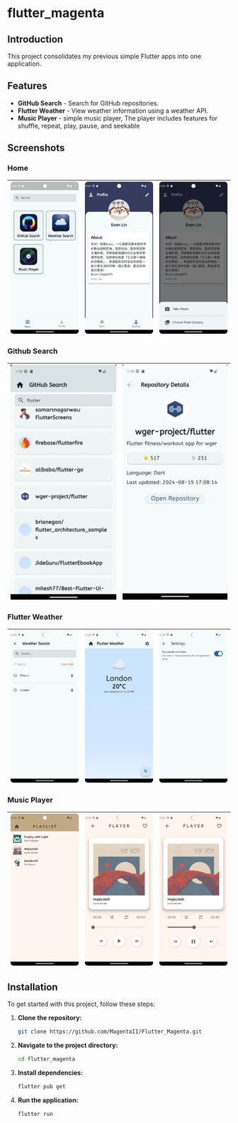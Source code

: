 # flutter_magenta

## Introduction

This project consolidates my previous simple Flutter apps into one application.

## Features

- **GitHub Search** - Search for GitHub repositories.
- **Flutter Weather** - View weather information using a weather API.
- **Music Player** - simple music player, The player includes features for shuffle, repeat, play, pause, and seekable

## Screenshots

### Home

| ![Home](screenshots/Home/Apps.png) | ![Home](screenshots/Home/Profile.png) | ![Home](screenshots/Home/Profile_Image_Picker.png) |
|------------------------------------|---------------------------------------|----------------------------------------------------|

### Github Search

| ![Github Search](screenshots/Github_Search/Github_Search_Result.jpg) | ![Github Search](screenshots/Github_Search/Github_Search_Detail.jpg) |
|------------------------------------|---------------------------------------|

### Flutter Weather

| ![Weather Search](screenshots/Weather_Search/Weather_Search.png) | ![Weather Search](screenshots/Weather_Search/Weather_Search_result.png) | ![Weather Search](screenshots/Weather_Search/Weather_Search_ToggleCorF.png) |
|------------------------------------------------------------------|-------------------------------------------------------------------------|-----------------------------------------------------------------------------|

### Music Player

| ![Music Player](screenshots/Music_Player/Music_Player_Playlist.png) | ![Music Player](screenshots/Music_Player/Music_Player_PauseSong.png) | ![Music Player](screenshots/Music_Player/Music_Player_PlaySong.png) |
|---------------------------------------------------------------------|----------------------------------------------------------------------|---------------------------------------------------------------------|

## Installation

To get started with this project, follow these steps:

1. **Clone the repository:**

    ```bash
    git clone https://github.com/MagentaII/Flutter_Magenta.git
    ```

2. **Navigate to the project directory:**

    ```bash
    cd flutter_magenta
    ```

3. **Install dependencies:**

    ```bash
    flutter pub get
    ```

4. **Run the application:**

    ```bash
    flutter run
    ```
